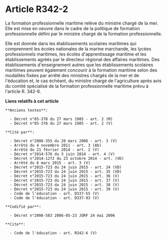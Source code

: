 # Article R342-2

La formation professionnelle maritime relève du ministre chargé de la mer. Elle est mise en oeuvre dans le cadre de la
politique de formation professionnelle défini par le ministre chargé de la formation professionnelle.

Elle est donnée dans les établissements scolaires maritimes qui comprennent les écoles nationales de la marine marchande, les
lycées professionnels maritimes, les écoles d'apprentissage maritime et les établissements agréés par le directeur régional
des affaires maritimes. Des établissements d'enseignement autres que les établissements scolaires maritimes peuvent également
concourir à la formation maritime selon des modalités fixées par arrêté des ministres chargés de la mer et de l'éducation et,
le cas échéant, du ministre chargé de l'agriculture après avis du comité spécialisé de la formation professionnelle maritime
prévu à l'article R. 342-6.

**Liens relatifs à cet article**

	**Anciens textes**:

	  - Décret n°85-378 du 27 mars 1985 - art. 2 (M)
	  - Décret n°85-378 du 27 mars 1985 - art. 2 (V)

	**Cité par**:

	  - Décret n°2006-355 du 20 mars 2006 - art. 3 (V)
	  - Arrêté du 4 novembre 2011 - art. 3 (Ab)
	  - Arrêté du 21 février 2014 - art. 2 (V)
	  - Décret n°2014-576 du 3 juin 2014 - art. 4 (V)
	  - Décret n°2014-1272 du 23 octobre 2014 - art. (VD)
	  - Arrêté du 6 mars 2015 - art. 3 (V)
	  - Décret n°2015-723 du 24 juin 2015 - art. 24 (VD)
	  - Décret n°2015-723 du 24 juin 2015 - art. 35 (VD)
	  - Décret n°2015-723 du 24 juin 2015 - art. 36 (V)
	  - Décret n°2015-723 du 24 juin 2015 - art. 37 (V)
	  - Décret n°2015-723 du 24 juin 2015 - art. 38 (V)
	  - Décret n°2015-723 du 24 juin 2015 - art. 39 (V)
	  - Code de l'éducation - art. D337-55 (V)
	  - Code de l'éducation - art. D337-93 (V)

	**Codifié par**:

	  - Décret n°2006-583 2006-05-23 JORF 24 mai 2006

	**Cite**:

	  - Code de l'éducation - art. R342-6 (V)
